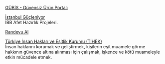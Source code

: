 <p>
<a href="http://www.gubis.gov.tr/">GÜBİS - Güvensiz Ürün Portalı</a>
</p>
<p>
<a href="https://istanbulgucleniyor.ibb.istanbul/">İstanbul Güçleniyor</a>
<br>İBB Afet Hazırlık Projeleri.
</p>
<p>
<a href="https://randevu.nvi.gov.tr/#/nvi/anasayfa">Randevu Al</a>
</p>
<p>
<a href="https://www.tihek.gov.tr/">Türkiye İnsan Hakları ve Eşitlik Kurumu (TİHEK)</a>
<br>İnsan haklarını korumak ve geliştirmek, kişilerin eşit muamele görme hakkının güvence altına alınması için çalışmak, işkence ve kötü muameleyle etkin mücadele etmek.
</p>

